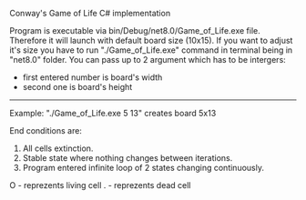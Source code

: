 Conway's Game of Life
C# implementation


Program is executable via bin/Debug/net8.0/Game_of_Life.exe file. Therefore it will launch with default board size (10x15).
If you want to adjust it's size you have to run "./Game_of_Life.exe" command in terminal being in "net8.0" folder.
You can pass up to 2 argument which has to be intergers:
- first entered number is board's width
- second one is board's height

***
Example:
"./Game_of_Life.exe 5 13" creates board 5x13

End conditions are:
1) All cells extinction.
2) Stable state where nothing changes between iterations.
3) Program entered infinite loop of 2 states changing continuously.

O - reprezents living cell
. - reprezents dead cell
